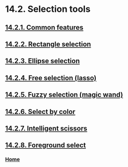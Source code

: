 # 14.2. Selection tools

## [14.2.1. Common features](./14-02-01-common-features.md)
## [14.2.2. Rectangle selection](./14-02-02-rectangle-selection.md)
## [14.2.3. Ellipse selection](./14-02-03-ellipse-selection.md)
## [14.2.4. Free selection (lasso)](./14-02-04-free-selection-lasso.md)
## [14.2.5. Fuzzy selection (magic wand)](./14-02-05-fuzzy-selection-magic-wand.md)
## [14.2.6. Select by color](./14-02-06-select-by-color.md)
## [14.2.7. Intelligent scissors](./14-02-07-intelligent-scissors.md)
## [14.2.8. Foreground select](./14-02-08-foreground-select.md)

### [Home](./00-home.md)
